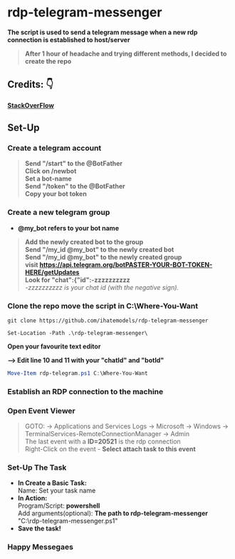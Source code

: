 # rdp-telegram-messenger

**The script is used to send a telegram message when a new rdp connection is established to host/server**

> **Аfter 1 hour of headache and trying different methods, I decided to create the repo**

## Credits:  **:point_down:**  
**[StackOverFlow](https://stackoverflow.com/questions/32423837/telegram-bot-how-to-get-a-group-chat-id)**

## Set-Up 

### Create a telegram account

> **Send "/start" to the @BotFather**  
> **Click on /newbot**  
> **Set a bot-name**  
> **Send "/token" to the @BotFather**  
> **Copy your bot token**

### Create a new telegram group
- **@my_bot refers to your bot name**  
> **Add the newly created bot to the group**  
> **Send "/my_id @my_bot" to the newly created bot**  
> **Send "/my_id @my_bot" to the newly created group**  
> **visit https://api.telegram.org/botPASTER-YOUR-BOT-TOKEN-HERE/getUpdates**  
> **Look for "chat":{"id":-zzzzzzzzzz**  
    *-zzzzzzzzzz is your chat id (with the negative sign).*

### Clone the repo move the script in C:\Where-You-Want

```git
git clone https://github.com/ihatemodels/rdp-telegram-messenger

Set-Location -Path .\rdp-telegram-messenger\
```
**Open your favourite text editor**  

**--> Edit line 10 and 11 with your "chatId" and "botId"**
```powershell
Move-Item rdp-telegram.ps1 C:\Where-You-Want
```

### Establish an RDP connection to the machine  

### Open Event Viewer

> GOTO: -> Applications and Services Logs -> Microsoft -> Windows -> TerminalServices-RemoteConnectionManager -> Admin  
> The last event with a **ID=20521** is the rdp connection  
> Right-Click on the event - **Select attach task to this event**

### Set-Up The Task
- **In Create a Basic Task:**   
        Name: Set your task name
- **In Action:**  
        Program/Script: **powershell**  
        Add arguments(optional): **The path to rdp-telegram-messenger**   "C:\rdp-telegram-messenger.ps1"
- **Save the task!**  

### Happy Messegaes
